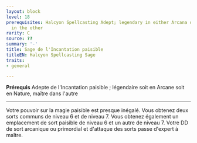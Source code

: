 ```yaml
---
layout: block
level: 18
prerequisites: Halcyon Spellcasting Adept; legendary in either Arcana or Nature, master
  in the other
rarity: C
source: ??
summary: '-'
title: Sage de l'Incantation paisible
titleEN: Halcyon Spellcasting Sage
traits:
- general

---
```


<p><span id="ctl00_MainContent_DetailedOutput"><strong>Prérequis</strong> Adepte de l'Incantation paisible ; légendaire soit en Arcane soit en Nature, maître dans l'autre<br></span></p>
<hr>
<p>Votre pouvoir sur la magie paisible est presque inégalé. Vous obtenez deux sorts communs de niveau 6 et de niveau 7. Vous obtenez également un emplacement de sort paisible de niveau 6 et un autre de niveau 7. Votre DD de sort arcanique ou primordial et d'attaque des sorts passe d'expert à maître.&nbsp;</p>